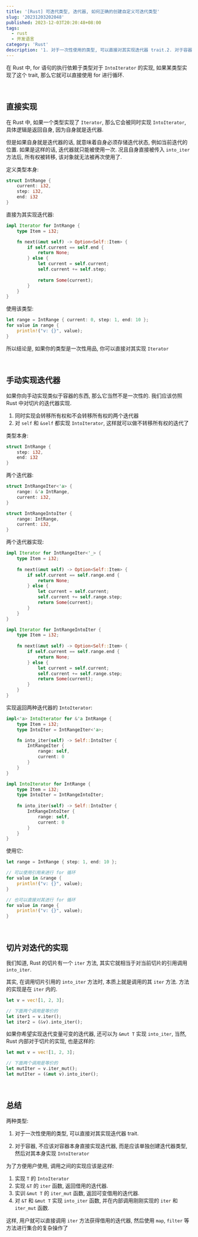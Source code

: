 ```yaml
---
title: '[Rust] 可迭代类型, 迭代器, 如何正确的创建自定义可迭代类型'
slug: '20231203202048'
published: 2023-12-03T20:20:48+08:00
tags:
  - rust
  - 开发语言
category: 'Rust'
description: '1. 对于一次性使用的类型, 可以直接对其实现迭代器 trait.2. 对于容器, 不应该对容器本身直接实现迭代器, 而是应该单独创建迭代器类型, 然后对其本身实现 `IntoIterator`'
---
```


在 Rust 中, for 语句的执行依赖于类型对于 `IntoIterator` 的实现, 如果某类型实现了这个 trait, 那么它就可以直接使用 for 进行循环.


<br/>


## 直接实现


在 Rust 中, 如果一个类型实现了 `Iterator`, 那么它会被同时实现 `IntoIterator`, 具体逻辑是返回自身, 因为自身就是迭代器.


但是如果自身就是迭代器的话, 就意味着自身必须存储迭代状态, 例如当前迭代的位置. 如果是这样的话, 迭代器就只能被使用一次. 况且自身直接被传入 `into_iter` 方法后, 所有权被转移, 该对象就无法被再次使用了.


定义类型本身:


```rust
struct IntRange {
    current: i32,
    step: i32,
    end: i32
}
```


直接为其实现迭代器:


```rust
impl Iterator for IntRange {
    type Item = i32;

    fn next(&mut self) -> Option<Self::Item> {
        if self.current == self.end {
            return None;
        } else {
            let current = self.current;
            self.current += self.step;
            
            return Some(current);
        }
    }
}
```


使用该类型:


```rust
let range = IntRange { current: 0, step: 1, end: 10 };
for value in range {
    println!("v: {}", value);
}
```


所以结论是, 如果你的类型是一次性用品, 你可以直接对其实现 `Iterator`




<br/>




## 手动实现迭代器


如果你向手动实现类似于容器的东西, 那么它当然不是一次性的. 我们应该仿照 Rust 中对切片的迭代器实现.


1. 同时实现会转移所有权和不会转移所有权的两个迭代器
2. 对 `self` 和 `&self` 都实现 `IntoIterator`, 这样就可以做不转移所有权的迭代了


类型本身:


```rust
struct IntRange {
    step: i32,
    end: i32
}
```


两个迭代器:


```rust
struct IntRangeIter<'a> {
    range: &'a IntRange,
    current: i32,
}

struct IntRangeIntoIter {
    range: IntRange,
    current: i32,
}
```


两个迭代器实现:


```rust
impl Iterator for IntRangeIter<'_> {
    type Item = i32;
    
    fn next(&mut self) -> Option<Self::Item> {
        if self.current == self.range.end {
            return None;
        } else {
            let current = self.current;
            self.current += self.range.step;
            return Some(current);
        }
    }
}

impl Iterator for IntRangeIntoIter {
    type Item = i32;
    
    fn next(&mut self) -> Option<Self::Item> {
        if self.current == self.range.end {
            return None;
        } else {
            let current = self.current;
            self.current += self.range.step;
            return Some(current);
        }
    }
}
```


实现返回两种迭代器的 `IntoIterator`:


```rust
impl<'a> IntoIterator for &'a IntRange {
    type Item = i32;
    type IntoIter = IntRangeIter<'a>;

    fn into_iter(self) -> Self::IntoIter {
        IntRangeIter {
            range: self,
            current: 0
        }
    }
}

impl IntoIterator for IntRange {
    type Item = i32;
    type IntoIter = IntRangeIntoIter;
    
    fn into_iter(self) -> Self::IntoIter {
        IntRangeIntoIter {
            range: self,
            current: 0
        }
    }
}
```


使用它:


```rust
let range = IntRange { step: 1, end: 10 };

// 可以使用引用来进行 for 循环
for value in &range {
    println!("v: {}", value);
}

// 也可以直接对其进行 for 循环
for value in range {
    println!("v: {}", value);
}
```




<br/>


## 切片对迭代的实现


我们知道, Rust 的切片有一个 `iter` 方法, 其实它就相当于对当前切片的引用调用 `into_iter`.


其实, 在调用切片引用的 `into_iter` 方法时, 本质上就是调用的其 `iter` 方法. 方法的实现是在 `iter` 内的.


```rust
let v = vec![1, 2, 3];

// 下面两个调用是等价的
let iter1 = v.iter();
let iter2 = (&v).into_iter();
```


如果你希望实现迭代变量可变的迭代器, 还可以为 `&mut T` 实现 `into_iter`, 当然, Rust 内部对于切片的实现, 也是这样的:


```rust
let mut v = vec![1, 2, 3];

// 下面两个调用是等价的
let mutIter = v.iter_mut();
let mutIter = (&mut v).into_iter();
```




<br/>


## 总结


两种类型:


1. 对于一次性使用的类型, 可以直接对其实现迭代器 trait.

2. 对于容器, 不应该对容器本身直接实现迭代器, 而是应该单独创建迭代器类型, 然后对其本身实现 `IntoIterator`


为了方便用户使用, 调用之间的实现应该是这样:


1. 实现 `T` 的 `IntoIterator`
2. 实现 `&T` 的 `iter` 函数, 返回借用的迭代器.
3. 实训 `&mut T` 的 `iter_mut` 函数, 返回可变借用的迭代器.
4. 对 `&T` 和 `&mut T` 实现 `into_iter` 函数, 并在内部调用刚刚实现的 `iter` 和 `iter_mut` 函数.


这样, 用户就可以直接调用 `iter` 方法获得借用的迭代器, 然后使用 `map`, `filter` 等方法进行集合的复杂操作了
